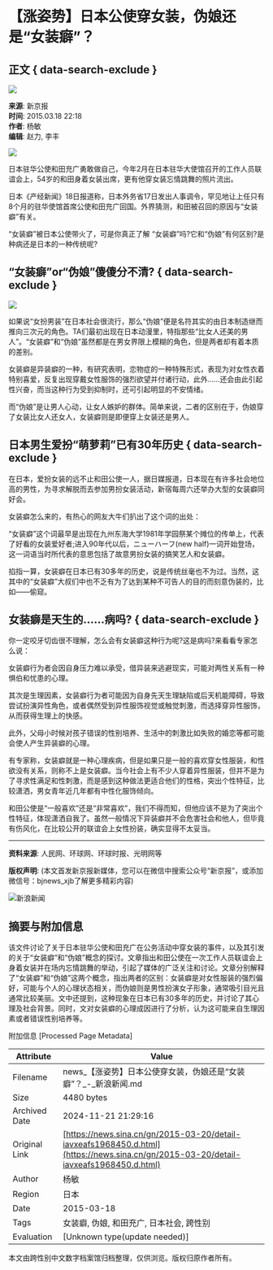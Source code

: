 # 【涨姿势】日本公使穿女装，伪娘还是“女装癖”？

## 正文 { data-search-exclude }


![](https://n.sinaimg.cn/default/622af858/20181010/default_avatar.jpg)

**来源**: 新京报  
**时间**: 2015.03.18 22:18  
**作者**: 杨敏  
**编辑**: 赵力, 李丰  

![](https://k.sinaimg.cn/www/dy/c/2015-03-20/1426849222_gZHRAN.jpg/w300h300z1l10t10q100e63.jpg)

日本驻华公使和田充广勇敢做自己，今年2月在日本驻华大使馆召开的工作人员联谊会上，54岁的和田身着女装出席，更有他穿女装忘情跳舞的照片流出。

日本《产经新闻》18日报道称，日本外务省17日发出人事调令，罕见地让上任只有8个月的驻华使馆首席公使和田充广回国。外界猜测，和田被召回的原因与“女装癖”有关。

“女装癖”被日本公使带火了，可是你真正了解 “女装癖”吗?它和“伪娘”有何区别?是种病还是日本的一种传统呢?

## “女装癖”or“伪娘”傻傻分不清? { data-search-exclude }

![](https://www.sinaimg.cn/dy/c/2015-03-20/1426849222_gZHRAN.jpg)

如果说“女扮男装”在日本社会很流行，那么“伪娘”便是名符其实的由日本制造继而推向三次元的角色。TA们最初出现在日本动漫里，特指那些“比女人还美的男人”。“女装癖”和“伪娘”虽然都是在男女界限上模糊的角色，但是两者却有着本质的差别。

女装癖是异装癖的一种，有研究表明，恋物症的一种特殊形式，表现为对女性衣着特别喜爱，反复出现穿戴女性服饰的强烈欲望并付诸行动，此外……还会由此引起性兴奋，而当这种行为受到抑制时，还可引起明显的不安情绪。

而“伪娘”是让男人心动，让女人嫉妒的群体。简单来说，二者的区别在于，伪娘穿了女装比女人还女人，女装癖则是即便穿上女装还是男人。

## 日本男生爱扮“萌萝莉”已有30年历史 { data-search-exclude }

在日本，爱扮女装的远不止和田公使一人，据日媒报道，日本现在有许多社会地位高的男性，为寻求解脱而去参加男扮女装活动，新宿每周六还举办大型的女装癖同好会。

女装癖怎么来的，有热心的网友大牛们扒出了这个词的出处：

“女装癖”这个词最早是出现在九州东海大学1981年学园祭某个摊位的传单上，代表了好看的女装爱好者;进入90年代以后，ニューハーフ(new half)一词开始登场，这一词语当时所代表的意思包括了故意男扮女装的搞笑艺人和女装癖。

掐指一算，女装癖在日本已有30多年的历史，说是传统丝毫也不为过。当然，这其中的“女装癖”大叔们中也不乏有为了达到某种不可告人的目的而刻意伪装的，比如——偷窥。

## 女装癖是天生的……病吗? { data-search-exclude }

你一定咬牙切齿很不理解，怎么会有女装癖这种行为呢?这是病吗?来看看专家怎么说：

女装癖行为者会因自身压力难以承受，借异装来逃避现实，可能对两性关系有一种惧伯和忧患的心理。

其次是生理因素，女装癖行为者可能因为自身先天生理缺陷或后天机能障碍，导致尝试扮演异性角色，或者偶然受到异性服饰视觉或触觉刺激，而选择穿异性服饰，从而获得生理上的快感。

此外，父母小时候对孩子错误的性别培养、生活中的刺激比如失败的婚恋等都可能会使人产生异装癖的心理。

有专家称，女装癖就是一种心理疾病，但是如果只是一般的喜欢穿女性服装，和性欲没有关系，则称不上是女装癖。当今社会上有不少人穿着异性服装，但并不是为了寻求性满足和性刺激，而是感到这种做法更适合他们的性格，突出个性特征，比较潇洒，男女青年近几年都有中性化服饰倾向。

和田公使是“一般喜欢”还是“非常喜欢”，我们不得而知，但他应该不是为了突出个性特征，体现潇洒自我了。虽然一般情况下异装癖并不会危害社会和他人，但毕竟有伤风化，在比较公开的联谊会上女性扮装，确实显得不太妥当。

---

**资料来源**: 人民网、环球网、环球时报、光明网等

**版权声明**: (本文首发新京报新媒体，您可以在微信中搜索公众号“新京报”，或添加微信号：bjnews\_xjb了解更多精彩内容)

![新浪新闻](https://n.sinaimg.cn/default/80905340/20200331/sinalogo.png)

## 摘要与附加信息

<!-- tcd_abstract -->
该文件讨论了关于日本驻华公使和田充广在公务活动中穿女装的事件，以及其引发的关于“女装癖”和“伪娘”概念的探讨。文章指出和田公使在一次工作人员联谊会上身着女装并在场内忘情跳舞的举动，引起了媒体的广泛关注和讨论。文章分别解释了“女装癖”和“伪娘”这两个概念，指出两者的区别：女装癖是对女性服装的强烈偏好，可能与个人的心理状态相关，而伪娘则是男性扮演女子形象，通常吸引目光且通常比较美丽。文中还提到，这种现象在日本已有30多年的历史，并讨论了其心理及社会背景。同时，文对女装癖的心理成因进行了分析，认为这可能来自生理因素或者错误性别培养等。
<!-- tcd_abstract_end -->

附加信息 [Processed Page Metadata]

| Attribute       | Value                                  |
|-----------------|----------------------------------------|
| Filename        | news_【涨姿势】日本公使穿女装，伪娘还是“女装癖”？_-_新浪新闻.md                             |
| Size            | 4480 bytes                           |
| Archived Date   | 2024-11-21 21:29:16                             |
| Original Link   | [https://news.sina.cn/gn/2015-03-20/detail-iavxeafs1968450.d.html](https://news.sina.cn/gn/2015-03-20/detail-iavxeafs1968450.d.html)                       |
| Author          | 杨敏                               |
| Region          | 日本                               |
| Date            | 2015-03-18                                 |
| Tags            | 女装癖, 伪娘, 和田充广, 日本社会, 跨性别                                 |
| Evaluation            | [Unknown type(update needed)]                                 |
<!-- tcd_table_end -->

本文由跨性别中文数字档案馆归档整理，仅供浏览。版权归原作者所有。
